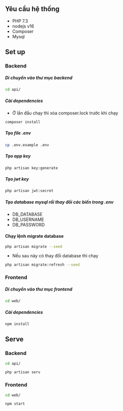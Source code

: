 ## Yêu cầu hệ thống
- PHP 7.3
- nodejs v16
- Composer
- Mysql

## Set up

### Backend

##### Di chuyển vào thư mục backend
```bash
cd api/
```
##### Cài dependencies
- Ở lần đầu chạy thì xóa composer.lock trước khi chạy

```bash
composer install
```

##### Tạo file .env
```bash
cp .env.example .env
```

##### Tạo app key
```bash
php artisan key:generate
```

##### Tạo jwt key
```bash
php artisan jwt:secret
```

##### Tạo database mysql rồi thay đổi các biến trong .env

-   DB_DATABASE
-   DB_USERNAME
-   DB_PASSWORD

#### Chạy lệnh migrate database

```bash
php artisan migrate --seed
```
- Nếu sau này có thay đổi database thì chạy
```bash
php artisan migrate:refresh --seed
```

### Frontend

##### Di chuyển vào thư mục frontend

```bash
cd web/
```

##### Cài dependencies
```bash
npm install
```
## Serve

### Backend

```bash
cd api/
```
```bash
php artisan serv
```

### Frontend

```bash
cd web/
```
```bash
npm start
```
